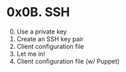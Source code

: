 # 0x0B. SSH

0. Use a private key
1. Create an SSH key pair
2. Client configuration file
3. Let me in!
4. Client configuration file (w/ Puppet)

